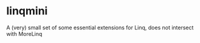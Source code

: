 # linqmini
A (very) small set of some essential extensions for Linq, does not intersect with MoreLinq
